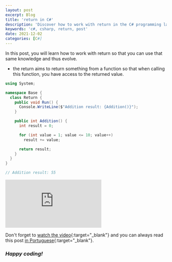 ```yaml
---
layout: post
excerpt: Blog
title: 'return in C#'
description: 'Discover how to work with return in the C# programming language. Get answers to your questions with the theory and examples presented.'
keywords: 'c#, csharp, return, post'
date: 2021-12-02
categories: [C#]
---
```


In this post, you will learn how to work with return so that you can use that same knowledge and thus evolve.

- the return aims to return something from a function so that when calling this function, you have access to the returned value.

```csharp
using System;

namespace Base {
  class Return {
    public void Run() {
      Console.WriteLine($"Addition result: {Addition()}");
    }

    public int Addition() {
      int result = 0;

      for (int value = 1; value <= 10; value++)
        result += value;

      return result;
    }
  }
}

// Addition result: 55
```

<div class="video-container">
  <iframe src="https://www.youtube.com/embed/-WPMAO60yQ8" frameborder="0" allowfullscreen></iframe>
</div>

Don't forget to [watch the video](https://youtu.be/-WPMAO60yQ8){:target="\_blank"} and you can always read this post [in Portuguese](https://caffeinealgorithm.com/blog/return-em-csharp/){:target="\_blank"}.

### _Happy coding!_
